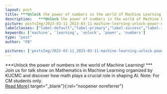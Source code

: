 ```yaml
---
layout: post
title: ***Unlock the power of numbers in the world of Machine Learning!
description:   ***Unlock the power of numbers in the world of Machine Learning! ***   Join us for talk show on Mathematics in Machine Learning organized by KUCMC and discover how math plays a crucial role in shaping AI.   Note: For CM students only.  
picture: postsImg/2023-03-11_2023-03-11-machine-learning-unlock-power-number_0.png
labelclasses: ["label-default","label-primary","label-success","label-info","label-warning","label-danger"]
keywords: ['machine', 'learning', 'unlock', 'power', 'numbers']
type: "post"
author: "FB"

pictures: ['postsImg/2023-03-11_2023-03-11-machine-learning-unlock-power-number_0.png']
---
```

  ***Unlock the power of numbers in the world of Machine Learning! ***   Join us for talk show on Mathematics in Machine Learning organized by KUCMC and discover how math plays a crucial role in shaping AI.   Note: For CM students only.  <br>[Read More](#){:target="_blank"}{:rel="noopener noreferrer"}